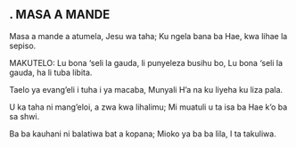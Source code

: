 ## . MASA A MANDE

Masa a mande a atumela, Jesu wa taha;
Ku ngela bana ba Hae, kwa lihae la sepiso.

MAKUTELO:
Lu bona ‘seli la gauda, li punyeleza busihu bo,
Lu bona ‘seli la gauda, ha li tuba libita.


Taelo ya evang’eli i tuha i ya macaba,
Munyali H’a na ku liyeha ku liza pala.


U ka taha ni mang’eloi, a zwa kwa lihalimu;
Mi muatuli u ta isa ba Hae k’o ba sa shwi.


Ba ba kauhani ni balatiwa bat a kopana;
Mioko ya ba ba lila, I ta takuliwa.

